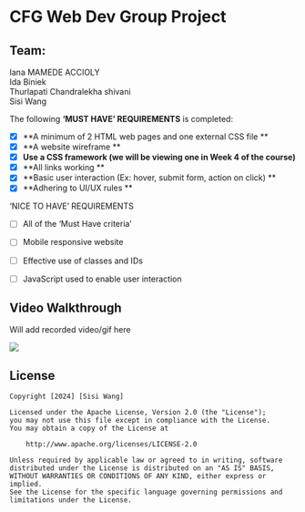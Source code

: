 # CFG Web Dev Group Project

## Team: 
Iana MAMEDE ACCIOLY<br>
Ida Biniek<br>
Thurlapati Chandralekha shivani<br>
Sisi Wang

The following **‘MUST HAVE’  REQUIREMENTS** is completed:

- [x] **A minimum of 2 HTML web pages and one external CSS file **
- [x] **A website wireframe **
- [x] **Use a CSS framework (we will be viewing one in Week 4 of the course)**
- [x] **All links working **
- [x] **Basic user interaction (Ex: hover, submit form, action on click) **
- [x] **Adhering to UI/UX rules **

‘NICE TO HAVE’ REQUIREMENTS
- [ ] All of the ‘Must Have criteria’
- [ ] Mobile responsive website
- [ ] Effective use of classes and IDs
- [ ] JavaScript used to enable user interaction 


## Video Walkthrough
<p>Will add recorded video/gif here</p>
<div>
    <a href="#">
      <img style="max-width:300px;" src="#">
    </a>
</div>


## License

    Copyright [2024] [Sisi Wang]

    Licensed under the Apache License, Version 2.0 (the "License");
    you may not use this file except in compliance with the License.
    You may obtain a copy of the License at

        http://www.apache.org/licenses/LICENSE-2.0

    Unless required by applicable law or agreed to in writing, software
    distributed under the License is distributed on an "AS IS" BASIS,
    WITHOUT WARRANTIES OR CONDITIONS OF ANY KIND, either express or implied.
    See the License for the specific language governing permissions and
    limitations under the License.
